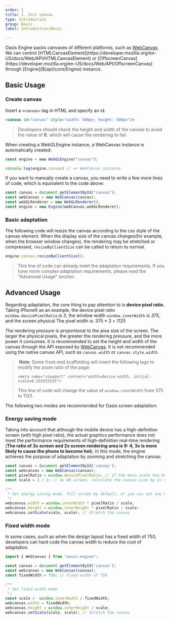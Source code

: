```yaml
---
order: 1
title: 1. Init canvas
type: Introduction
group: Basic
label: Introduction/Basic

---
```


Oasis Engine packs canvases of different platforms, such as [WebCanvas](${api}rhi-webgl/WebCanvas). We can control [HTMLCanvasElement](https://developer.mozilla.org/en-US/docs/Web/API/HTMLCanvasElement) or [OffscreenCanvas](https://developer.mozilla.org/en-US/docs/Web/API/OffscreenCanvas) through [Engine](${api}core/Engine) instance.

## Basic Usage

### Create canvas

Insert a `<canvas>` tag in HTML and specify an id:

```html
<canvas id="canvas" style="width: 500px; height: 500px"/>
```

> Developers should check the height and width of the canvas to avoid the value of **0**, which will cause the rendering to fail.

When creating a WebGLEngine instance, a WebCanvas instance is automatically created:

```typescript
const engine = new WebGLEngine("canvas");

console.log(engine.canvas) // => WebCanvas instance
```

If you want to manually create a canvas, you need to write a few more lines of code, which is equivalent to the code above:

```typescript
const canvas = document.getElementById("canvas");
const webCanvas = new WebCanvas(canvas);
const webGLRenderer = new WebGLRenderer();
const engine = new Engine(webCanvas,webGLRenderer);
```

### Basic adaptation

The following code will resize the canvas according to the css style of the canvas element. When the display size of the canvas changes(for example, when the browser window changes), the rendering may be stretched or compressed, `resizeByClientSize` can be called to return to normal.

```typescript
engine.canvas.resizeByClientSize();
```

> This line of code can already meet the adaptation requirements. If you have more complex adaptation requirements, please read the "Advanced Usage" section.

## Advanced Usage

Regarding adaptation, the core thing to pay attention to is **device pixel ratio**. Taking iPhoneX as an example, the device pixel ratio `window.devicePixelRatio` is *3*, the window width `window.innerWidth` is *375*, and the screen physical The pixel width is: 375 * 3 = *1125*

The rendering pressure is proportional to the area size of the screen. The larger the physical pixels, the greater the rendering pressure, and the more power it consumes. It is recommended to set the height and width of the canvas through the API exposed by [WebCanvas](${api}rhi-webgl/WebCanvas). It is not recommended using the native canvas API, such as `canvas.width` or `canvas.style.width`.

>️ **Note**: Some front-end scaffolding will insert the following tags to modify the zoom ratio of the page:
>
> `<meta name="viewport" content="width=device-width, initial-scale=0.333333333">`
>
> This line of code will change the value of `window.innerWidth` from 375 to 1125.

The following two modes are recommended for Oasis screen adaptation:

### Energy saving mode

Taking into account that although the mobile device has a high-definition screen (with high pixel ratio), the actual graphics performance does not meet the performance requirements of high-definition real-time rendering (**The ratio of 3x screen and 2x screen rendering area is 9: 4, 3x is more likely to cause the phone to become hot**). In this mode, the engine achieves the purpose of adaptation by zooming and stretching the canvas:

```typescript
const canvas = document.getElementById('canvas');
const webcanvas = new WebCanvas(canvas);
const pixelRatio = window.devicePixelRatio; // If the meta scale has been set, please set it to 1
const scale = 3 / 2; // 3x HD screen, calculate the canvas size by 2x screen

/**
 * Set energy saving mode, full screen by default, or you can set any height and width by yourself
 */
webcanvas.width = window.innerWidth * pixelRatio / scale;
webcanvas.height = window.innerHeight * pixelRatio / scale;
webcanvas.setScale(scale, scale); // Stretch the canvas
```

### Fixed width mode

In some cases, such as when the design layout has a fixed width of 750, developers can hard code the canvas width to reduce the cost of adaptation.

```typescript
import { WebCanvas } from "oasis-engine";

const canvas = document.getElementById('canvas');
const webcanvas = new WebCanvas(canvas);
const fixedWidth = 750; // Fixed width of 750

/**
 * Set fixed width mode
 */
const scale =  window.innerWidth / fixedWidth;
webcanvas.width = fixedWidth;
webcanvas.height = window.innerHeight / scale;
webcanvas.setScale(scale, scale); // Stretch the canvas
```
